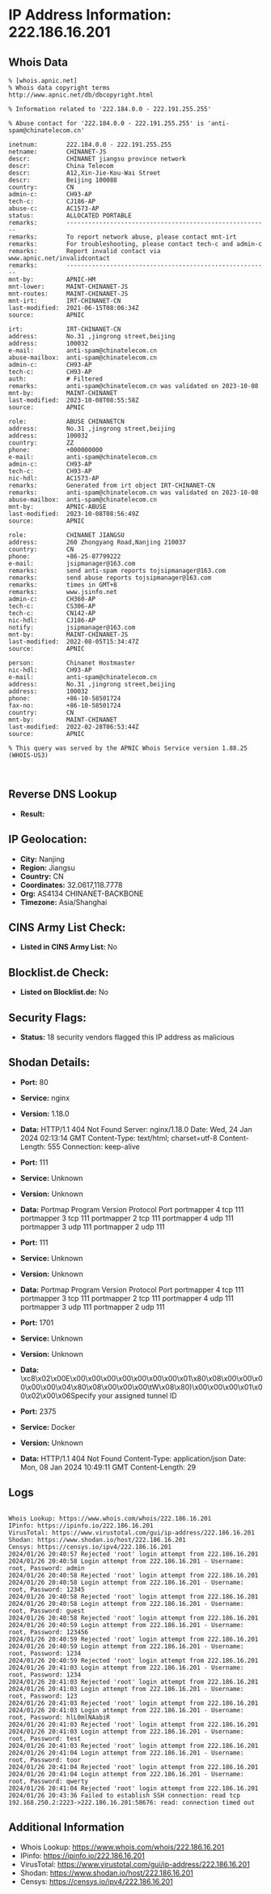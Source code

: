 # IP Address Information: 222.186.16.201

## Whois Data
```
% [whois.apnic.net]
% Whois data copyright terms    http://www.apnic.net/db/dbcopyright.html

% Information related to '222.184.0.0 - 222.191.255.255'

% Abuse contact for '222.184.0.0 - 222.191.255.255' is 'anti-spam@chinatelecom.cn'

inetnum:        222.184.0.0 - 222.191.255.255
netname:        CHINANET-JS
descr:          CHINANET jiangsu province network
descr:          China Telecom
descr:          A12,Xin-Jie-Kou-Wai Street
descr:          Beijing 100088
country:        CN
admin-c:        CH93-AP
tech-c:         CJ186-AP
abuse-c:        AC1573-AP
status:         ALLOCATED PORTABLE
remarks:        --------------------------------------------------------
remarks:        To report network abuse, please contact mnt-irt
remarks:        For troubleshooting, please contact tech-c and admin-c
remarks:        Report invalid contact via www.apnic.net/invalidcontact
remarks:        --------------------------------------------------------
mnt-by:         APNIC-HM
mnt-lower:      MAINT-CHINANET-JS
mnt-routes:     MAINT-CHINANET-JS
mnt-irt:        IRT-CHINANET-CN
last-modified:  2021-06-15T08:06:34Z
source:         APNIC

irt:            IRT-CHINANET-CN
address:        No.31 ,jingrong street,beijing
address:        100032
e-mail:         anti-spam@chinatelecom.cn
abuse-mailbox:  anti-spam@chinatelecom.cn
admin-c:        CH93-AP
tech-c:         CH93-AP
auth:           # Filtered
remarks:        anti-spam@chinatelecom.cn was validated on 2023-10-08
mnt-by:         MAINT-CHINANET
last-modified:  2023-10-08T08:55:58Z
source:         APNIC

role:           ABUSE CHINANETCN
address:        No.31 ,jingrong street,beijing
address:        100032
country:        ZZ
phone:          +000000000
e-mail:         anti-spam@chinatelecom.cn
admin-c:        CH93-AP
tech-c:         CH93-AP
nic-hdl:        AC1573-AP
remarks:        Generated from irt object IRT-CHINANET-CN
remarks:        anti-spam@chinatelecom.cn was validated on 2023-10-08
abuse-mailbox:  anti-spam@chinatelecom.cn
mnt-by:         APNIC-ABUSE
last-modified:  2023-10-08T08:56:49Z
source:         APNIC

role:           CHINANET JIANGSU
address:        260 Zhongyang Road,Nanjing 210037
country:        CN
phone:          +86-25-87799222
e-mail:         jsipmanager@163.com
remarks:        send anti-spam reports tojsipmanager@163.com
remarks:        send abuse reports tojsipmanager@163.com
remarks:        times in GMT+8
remarks:        www.jsinfo.net
admin-c:        CH360-AP
tech-c:         CS306-AP
tech-c:         CN142-AP
nic-hdl:        CJ186-AP
notify:         jsipmanager@163.com
mnt-by:         MAINT-CHINANET-JS
last-modified:  2022-08-05T15:34:47Z
source:         APNIC

person:         Chinanet Hostmaster
nic-hdl:        CH93-AP
e-mail:         anti-spam@chinatelecom.cn
address:        No.31 ,jingrong street,beijing
address:        100032
phone:          +86-10-58501724
fax-no:         +86-10-58501724
country:        CN
mnt-by:         MAINT-CHINANET
last-modified:  2022-02-28T06:53:44Z
source:         APNIC

% This query was served by the APNIC Whois Service version 1.88.25 (WHOIS-US3)



```
## Reverse DNS Lookup
- **Result:** 

## IP Geolocation:
- **City:** Nanjing
- **Region:** Jiangsu
- **Country:** CN
- **Coordinates:** 32.0617,118.7778
- **Org:** AS4134 CHINANET-BACKBONE
- **Timezone:** Asia/Shanghai

## CINS Army List Check:
- **Listed in CINS Army List:** 
No

## Blocklist.de Check:
- **Listed on Blocklist.de:** 
No

## Security Flags:
- **Status:** 18 security vendors flagged this IP address as malicious

## Shodan Details:
- **Port:** 80
- **Service:** nginx
- **Version:** 1.18.0
- **Data:** HTTP/1.1 404 Not Found
Server: nginx/1.18.0
Date: Wed, 24 Jan 2024 02:13:14 GMT
Content-Type: text/html; charset=utf-8
Content-Length: 555
Connection: keep-alive



- **Port:** 111
- **Service:** Unknown
- **Version:** Unknown
- **Data:** Portmap
Program	Version	Protocol	Port
portmapper	4	tcp	111
portmapper	3	tcp	111
portmapper	2	tcp	111
portmapper	4	udp	111
portmapper	3	udp	111
portmapper	2	udp	111


- **Port:** 111
- **Service:** Unknown
- **Version:** Unknown
- **Data:** Portmap
Program	Version	Protocol	Port
portmapper	4	tcp	111
portmapper	3	tcp	111
portmapper	2	tcp	111
portmapper	4	udp	111
portmapper	3	udp	111
portmapper	2	udp	111


- **Port:** 1701
- **Service:** Unknown
- **Version:** Unknown
- **Data:** \xc8\x02\x00E\x00\x00\x00\x00\x00\x00\x00\x01\x80\x08\x00\x00\x00\x00\x00\x04\x80\x08\x00\x00\x00\tW\x08\x80)\x00\x00\x00\x01\x00\x02\x00\x06Specify your assigned tunnel ID

- **Port:** 2375
- **Service:** Docker
- **Version:** Unknown
- **Data:** HTTP/1.1 404 Not Found
Content-Type: application/json
Date: Mon, 08 Jan 2024 10:49:11 GMT
Content-Length: 29



## Logs
```

Whois Lookup: https://www.whois.com/whois/222.186.16.201
IPinfo: https://ipinfo.io/222.186.16.201
VirusTotal: https://www.virustotal.com/gui/ip-address/222.186.16.201
Shodan: https://www.shodan.io/host/222.186.16.201
Censys: https://censys.io/ipv4/222.186.16.201
2024/01/26 20:40:57 Rejected 'root' login attempt from 222.186.16.201
2024/01/26 20:40:58 Login attempt from 222.186.16.201 - Username: root, Password: admin
2024/01/26 20:40:58 Rejected 'root' login attempt from 222.186.16.201
2024/01/26 20:40:58 Login attempt from 222.186.16.201 - Username: root, Password: 12345
2024/01/26 20:40:58 Rejected 'root' login attempt from 222.186.16.201
2024/01/26 20:40:58 Login attempt from 222.186.16.201 - Username: root, Password: guest
2024/01/26 20:40:58 Rejected 'root' login attempt from 222.186.16.201
2024/01/26 20:40:59 Login attempt from 222.186.16.201 - Username: root, Password: 123456
2024/01/26 20:40:59 Rejected 'root' login attempt from 222.186.16.201
2024/01/26 20:40:59 Login attempt from 222.186.16.201 - Username: root, Password: 1234
2024/01/26 20:40:59 Rejected 'root' login attempt from 222.186.16.201
2024/01/26 20:41:03 Login attempt from 222.186.16.201 - Username: root, Password: 1234
2024/01/26 20:41:03 Rejected 'root' login attempt from 222.186.16.201
2024/01/26 20:41:03 Login attempt from 222.186.16.201 - Username: root, Password: 123
2024/01/26 20:41:03 Rejected 'root' login attempt from 222.186.16.201
2024/01/26 20:41:03 Login attempt from 222.186.16.201 - Username: root, Password: hlL0mlNAabiR
2024/01/26 20:41:03 Rejected 'root' login attempt from 222.186.16.201
2024/01/26 20:41:03 Login attempt from 222.186.16.201 - Username: root, Password: test
2024/01/26 20:41:03 Rejected 'root' login attempt from 222.186.16.201
2024/01/26 20:41:04 Login attempt from 222.186.16.201 - Username: root, Password: toor
2024/01/26 20:41:04 Rejected 'root' login attempt from 222.186.16.201
2024/01/26 20:41:04 Login attempt from 222.186.16.201 - Username: root, Password: qwerty
2024/01/26 20:41:04 Rejected 'root' login attempt from 222.186.16.201
2024/01/26 20:43:36 Failed to establish SSH connection: read tcp 192.168.250.2:2223->222.186.16.201:58676: read: connection timed out

```
## Additional Information
- Whois Lookup: https://www.whois.com/whois/222.186.16.201
- IPinfo: https://ipinfo.io/222.186.16.201
- VirusTotal: https://www.virustotal.com/gui/ip-address/222.186.16.201
- Shodan: https://www.shodan.io/host/222.186.16.201
- Censys: https://censys.io/ipv4/222.186.16.201

